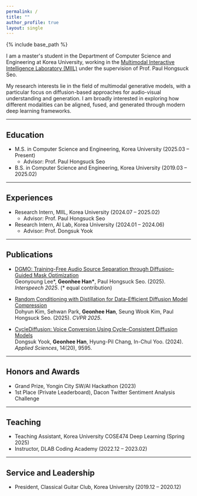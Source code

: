 ```yaml
---
permalink: /
title: ""
author_profile: true
layout: single
---
```


{% include base_path %}

I am a master's student in the Department of Computer Science and Engineering at Korea University, working in the [Multimodal Interactive Intelligence Laboratory (MIIL)](https://miil.korea.ac.kr/) under the supervision of Prof. Paul Hongsuck Seo.

My research interests lie in the field of multimodal generative models, with a particular focus on diffusion-based approaches for audio-visual understanding and generation. I am broadly interested in exploring how different modalities can be aligned, fused, and generated through modern deep learning frameworks.

<hr>

## Education

* M.S. in Computer Science and Engineering, Korea University (2025.03 – Present)  
  * Advisor: Prof. Paul Hongsuck Seo  
* B.S. in Computer Science and Engineering, Korea University (2019.03 – 2025.02)

<hr>

## Experiences

* Research Intern, MIIL, Korea University (2024.07 – 2025.02)  
  * Advisor: Prof. Paul Hongsuck Seo  
* Research Intern, AI Lab, Korea University (2024.01 – 2024.06)  
  * Advisor: Prof. Dongsuk Yook

<hr>

## Publications

* <a href="https://example.com/dgmo_paper" target="_blank">DGMO: Training-Free Audio Source Separation through Diffusion-Guided Mask Optimization</a>  
  Geonyoung Lee*, <b>Geonhee Han*</b>, Paul Hongsuck Seo. (2025). *Interspeech 2025*. (* equal contribution)

* <a href="https://dohyun-as.github.io/Random-Conditioning/" target="_blank">Random Conditioning with Distillation for Data-Efficient Diffusion Model Compression</a>  
  Dohyun Kim, Sehwan Park, <b>Geonhee Han</b>, Seung Wook Kim, Paul Hongsuck Seo. (2025). *CVPR 2025*.

* <a href="https://ai.korea.ac.kr/demo-cyclediffusion-vc/" target="_blank">CycleDiffusion: Voice Conversion Using Cycle-Consistent Diffusion Models</a>  
  Dongsuk Yook, <b>Geonhee Han</b>, Hyung-Pil Chang, In-Chul Yoo. (2024). *Applied Sciences*, 14(20), 9595.

<hr>

## Honors and Awards

* Grand Prize, Yongin City SW/AI Hackathon (2023)  
* 1st Place (Private Leaderboard), Dacon Twitter Sentiment Analysis Challenge

<hr>

## Teaching

* Teaching Assistant, Korea University COSE474 Deep Learning (Spring 2025)  
* Instructor, DLAB Coding Academy (2022.12 – 2023.02)

<hr>

## Service and Leadership

* President, Classical Guitar Club, Korea University (2019.12 – 2020.12)
